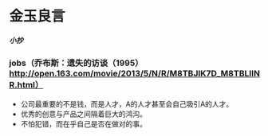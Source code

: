 # 金玉良言
##### 小抄

### jobs（乔布斯：遗失的访谈（1995）http://open.163.com/movie/2013/5/N/R/M8TBJIK7D_M8TBLIINR.html）
* 公司最重要的不是钱，而是人才，A的人才甚至会自己吸引A的人才。
* 优秀的创意与产品之间隔着巨大的鸿沟。
* 不怕犯错，而在乎自己是否在做对的事。
